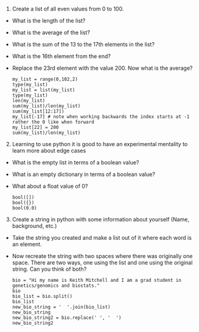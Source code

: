 1. Create a list of all even values from 0 to 100.
- What is the length of the list?
- What is the average of the list?  
- What is the sum of the 13 to the 17th elements in the list?
- What is the 16th element from the end?
- Replace the 23rd element with the value 200. Now what is the average?

    ```
    my_list = range(0,102,2)
    type(my_list)
    my_list = list(my_list)
    type(my_list)
    len(my_list)
    sum(my_list)/len(my_list)
    sum(my_list[12:17])
    my_list[-17] # note when working backwards the index starts at -1 rather the 0 like when forward
    my_list[22] = 200
    sum(my_list)/len(my_list)
    ```

2. Learning to use python it is good to have an experimental mentality to learn more about edge cases
- What is the empty list in terms of a boolean value?
- What is an empty dictionary in terms of a boolean value?
- What about a float value of 0?

    ```
    bool([])
    bool({})
    bool(0.0)
    ```


3. Create a string in python with some information about yourself (Name, background, etc.) 
- Take the string you created and make a list out of it where each word is an element.
- Now recreate the string with two spaces where there was originally one space. There are two ways, one using the list 
and one using the original string. Can you think of both?

    ```
    bio = "Hi my name is Keith Mitchell and I am a grad student in genetics/genomics and biostats."
    bio
    bio_list = bio.split()
    bio_list
    new_bio_string = '  '.join(bio_list)
    new_bio_string
    new_bio_string2 = bio.replace(' ', '  ')
    new_bio_string2
    ```


